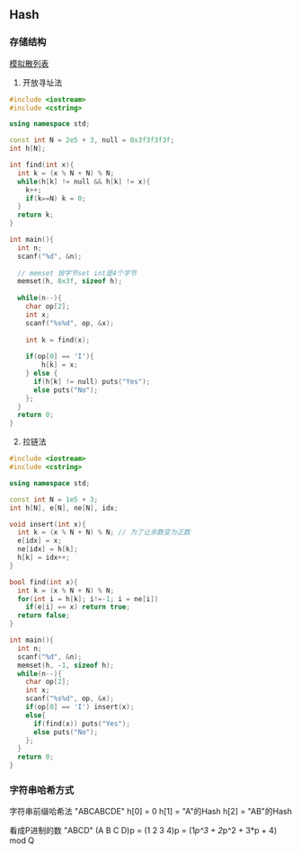 ## Hash
### 存储结构
[模拟散列表](https://www.acwing.com/problem/content/842/)
1. 开放寻址法

``` C++
#include <iostream>
#include <cstring>

using namespace std;

const int N = 2e5 + 3, null = 0x3f3f3f3f;
int h[N];

int find(int x){
  int k = (x % N + N) % N;
  while(h[k] != null && h[k] != x){
    k++;
    if(k==N) k = 0;
  }
  return k;
}

int main(){
  int n;
  scanf("%d", &n);
  
  // memset 按字节set int是4个字节 
  memset(h, 0x3f, sizeof h);
  
  while(n--){
    char op[2];
    int x;
    scanf("%s%d", op, &x);
    
    int k = find(x);
    
    if(op[0] == 'I'){
        h[k] = x;
    } else {
      if(h[k] != null) puts("Yes");
      else puts("No");
    };
  }
  return 0;
}
```


2. 拉链法

``` C++
#include <iostream>
#include <cstring>

using namespace std;

const int N = 1e5 + 3;
int h[N], e[N], ne[N], idx;

void insert(int x){
  int k = (x % N + N) % N; // 为了让余数变为正数
  e[idx] = x;
  ne[idx] = h[k];
  h[k] = idx++;
}

bool find(int x){
  int k = (x % N + N) % N;
  for(int i = h[k]; i!=-1; i = ne[i])
    if(e[i] == x) return true;
  return false;
}

int main(){
  int n;
  scanf("%d", &n);
  memset(h, -1, sizeof h);
  while(n--){
    char op[2];
    int x;
    scanf("%s%d", op, &x);
    if(op[0] == 'I') insert(x);
    else{
      if(find(x)) puts("Yes");
      else puts("No");
    };
  }
  return 0;
}
```
### 字符串哈希方式
字符串前缀哈希法
"ABCABCDE"
h[0] = 0
h[1] = "A"的Hash
h[2] = "AB"的Hash

看成P进制的数
"ABCD"
(A B C D)p = (1 2 3 4)p = (1*p^3 + 2*p^2 + 3*p + 4) mod Q
